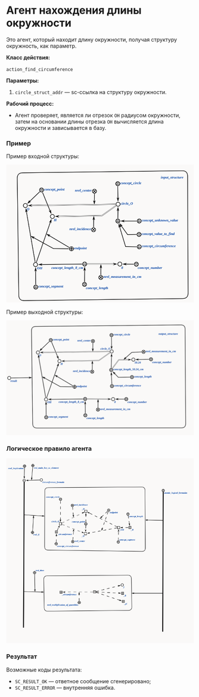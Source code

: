 # Агент нахождения длины окружности

Это агент, который находит длину окружности, получая структуру окружность, как параметр.

**Класс действия:**

`action_find_circumference`

**Параметры:**

1. `circle_struct_addr` — sc-ссылка на структуру окружности.

**Рабочий процесс:**

* Агент проверяет, является ли отрезок `OH` радиусом окружности, затем на основании длины отрезка `OH` вычисляется длина окружности и зависывается в базу.
### Пример

Пример входной структуры:

<img src="imgs/input.png"></img>

Пример выходной структуры:

<img src="imgs/output.png"></img>

### Логическое правило агента
<img src="imgs/logic.png"></img>

### Результат

Возможные коды результата:
 
* `SC_RESULT_OK` — ответное сообщение сгенерировано;
* `SC_RESULT_ERROR` — внутренняя ошибка.
